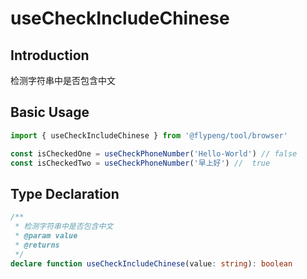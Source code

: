 # useCheckIncludeChinese

## Introduction

检测字符串中是否包含中文

## Basic Usage

```ts
import { useCheckIncludeChinese } from '@flypeng/tool/browser'

const isCheckedOne = useCheckPhoneNumber('Hello-World') // false
const isCheckedTwo = useCheckPhoneNumber('早上好') //  true
```

## Type Declaration

```ts
/**
 * 检测字符串中是否包含中文
 * @param value
 * @returns
 */
declare function useCheckIncludeChinese(value: string): boolean
```
